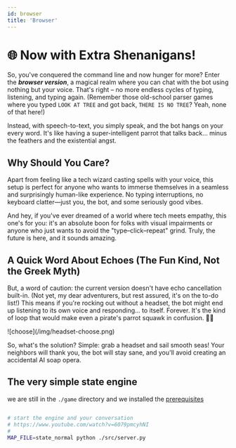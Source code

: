 ```yaml
---
id: browser
title: 'Browser'
---
```


# 🌐 Now with Extra Shenanigans!
So, you've conquered the command line and now hunger for more? Enter the _**browser version**_, a magical realm where you can chat with the bot using nothing but your voice. That's right – no more endless cycles of typing, listening, and typing again. (Remember those old-school parser games where you typed `LOOK AT TREE` and got back, `THERE IS NO TREE`? Yeah, none of that here!)

Instead, with speech-to-text, you simply speak, and the bot hangs on your every word. It's like having a super-intelligent parrot that talks back… minus the feathers and the existential angst.

## Why Should You Care?
Apart from feeling like a tech wizard casting spells with your voice, this setup is perfect for anyone who wants to immerse themselves in a seamless and surprisingly human-like experience. No typing interruptions, no keyboard clatter—just you, the bot, and some seriously good vibes.

And hey, if you've ever dreamed of a world where tech meets empathy, this one's for you: it's an absolute boon for folks with visual impairments or anyone who just wants to avoid the "type–click–repeat" grind. Truly, the future is here, and it sounds amazing.

## A Quick Word About Echoes (The Fun Kind, Not the Greek Myth)
But, a word of caution: the current version doesn't have echo cancellation built-in. (Not yet, my dear adventurers, but rest assured, it's on the to-do list!) This means if you're rocking out without a headset, the bot might end up listening to its own voice and responding... to itself. Forever. It's the kind of loop that would make even a pirate's parrot squawk in confusion. 🦜🔄

<div style={{textAlign: 'center'}}>
  ![choose](/img/headset-choose.png)
</div>

So, what's the solution? Simple: grab a headset and sail smooth seas! Your neighbors will thank you, the bot will stay sane, and you'll avoid creating an accidental AI soap opera.

## The very simple state engine
we are still in the `./game` directory and we installed the [prerequisites](/setup/prerequisites)

```sh

# start the engine and your conversation
# https://www.youtube.com/watch?v=6079pmcyhNI
#
MAP_FILE=state_normal python ./src/server.py

```
